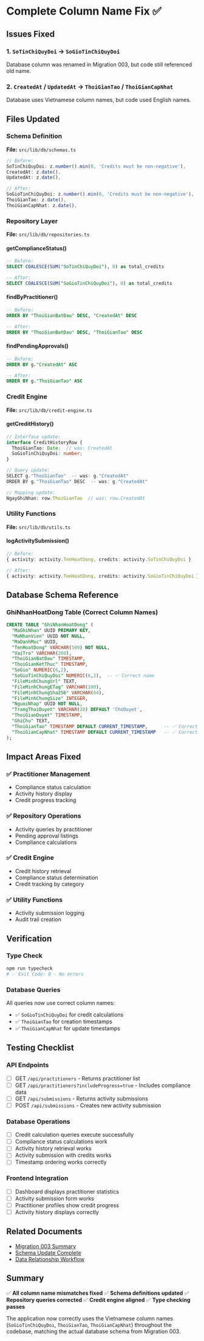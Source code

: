 # Complete Column Name Fix ✅

## Issues Fixed

### 1. `SoTinChiQuyDoi` → `SoGioTinChiQuyDoi`
Database column was renamed in Migration 003, but code still referenced old name.

### 2. `CreatedAt` / `UpdatedAt` → `ThoiGianTao` / `ThoiGianCapNhat`
Database uses Vietnamese column names, but code used English names.

## Files Updated

### Schema Definition
**File:** `src/lib/db/schemas.ts`
```typescript
// Before:
SoTinChiQuyDoi: z.number().min(0, 'Credits must be non-negative'),
CreatedAt: z.date(),
UpdatedAt: z.date(),

// After:
SoGioTinChiQuyDoi: z.number().min(0, 'Credits must be non-negative'),
ThoiGianTao: z.date(),
ThoiGianCapNhat: z.date(),
```

### Repository Layer
**File:** `src/lib/db/repositories.ts`

#### getComplianceStatus()
```sql
-- Before:
SELECT COALESCE(SUM("SoTinChiQuyDoi"), 0) as total_credits

-- After:
SELECT COALESCE(SUM("SoGioTinChiQuyDoi"), 0) as total_credits
```

#### findByPractitioner()
```sql
-- Before:
ORDER BY "ThoiGianBatDau" DESC, "CreatedAt" DESC

-- After:
ORDER BY "ThoiGianBatDau" DESC, "ThoiGianTao" DESC
```

#### findPendingApprovals()
```sql
-- Before:
ORDER BY g."CreatedAt" ASC

-- After:
ORDER BY g."ThoiGianTao" ASC
```

### Credit Engine
**File:** `src/lib/db/credit-engine.ts`

#### getCreditHistory()
```typescript
// Interface update:
interface CreditHistoryRow {
  ThoiGianTao: Date;  // was: CreatedAt
  SoGioTinChiQuyDoi: number;
}

// Query update:
SELECT g."ThoiGianTao"  -- was: g."CreatedAt"
ORDER BY g."ThoiGianTao" DESC  -- was: g."CreatedAt"

// Mapping update:
NgayGhiNhan: row.ThoiGianTao  // was: row.CreatedAt
```

### Utility Functions
**File:** `src/lib/db/utils.ts`

#### logActivitySubmission()
```typescript
// Before:
{ activity: activity.TenHoatDong, credits: activity.SoTinChiQuyDoi }

// After:
{ activity: activity.TenHoatDong, credits: activity.SoGioTinChiQuyDoi }
```

## Database Schema Reference

### GhiNhanHoatDong Table (Correct Column Names)
```sql
CREATE TABLE "GhiNhanHoatDong" (
  "MaGhiNhan" UUID PRIMARY KEY,
  "MaNhanVien" UUID NOT NULL,
  "MaDanhMuc" UUID,
  "TenHoatDong" VARCHAR(500) NOT NULL,
  "VaiTro" VARCHAR(200),
  "ThoiGianBatDau" TIMESTAMP,
  "ThoiGianKetThuc" TIMESTAMP,
  "SoGio" NUMERIC(6,2),
  "SoGioTinChiQuyDoi" NUMERIC(6,2),  -- ✅ Correct name
  "FileMinhChungUrl" TEXT,
  "FileMinhChungETag" VARCHAR(100),
  "FileMinhChungSha256" VARCHAR(64),
  "FileMinhChungSize" INTEGER,
  "NguoiNhap" UUID NOT NULL,
  "TrangThaiDuyet" VARCHAR(20) DEFAULT 'ChoDuyet',
  "ThoiGianDuyet" TIMESTAMP,
  "GhiChu" TEXT,
  "ThoiGianTao" TIMESTAMP DEFAULT CURRENT_TIMESTAMP,      -- ✅ Correct name
  "ThoiGianCapNhat" TIMESTAMP DEFAULT CURRENT_TIMESTAMP   -- ✅ Correct name
);
```

## Impact Areas Fixed

### ✅ Practitioner Management
- Compliance status calculation
- Activity history display
- Credit progress tracking

### ✅ Repository Operations
- Activity queries by practitioner
- Pending approval listings
- Compliance calculations

### ✅ Credit Engine
- Credit history retrieval
- Compliance status determination
- Credit tracking by category

### ✅ Utility Functions
- Activity submission logging
- Audit trail creation

## Verification

### Type Check
```bash
npm run typecheck
# ✅ Exit Code: 0 - No errors
```

### Database Queries
All queries now use correct column names:
- ✅ `SoGioTinChiQuyDoi` for credit calculations
- ✅ `ThoiGianTao` for creation timestamps
- ✅ `ThoiGianCapNhat` for update timestamps

## Testing Checklist

### API Endpoints
- [ ] GET `/api/practitioners` - Returns practitioner list
- [ ] GET `/api/practitioners?includeProgress=true` - Includes compliance data
- [ ] GET `/api/submissions` - Returns activity submissions
- [ ] POST `/api/submissions` - Creates new activity submission

### Database Operations
- [ ] Credit calculation queries execute successfully
- [ ] Compliance status calculations work
- [ ] Activity history retrieval works
- [ ] Activity submission with credits works
- [ ] Timestamp ordering works correctly

### Frontend Integration
- [ ] Dashboard displays practitioner statistics
- [ ] Activity submission form works
- [ ] Practitioner profiles show credit progress
- [ ] Activity history displays correctly

## Related Documents

- [Migration 003 Summary](.kiro/specs/compliance-management-platform/MIGRATION_003_SUMMARY.md)
- [Schema Update Complete](.kiro/specs/compliance-management-platform/SCHEMA_UPDATE_COMPLETE.md)
- [Data Relationship Workflow](.kiro/specs/compliance-management-platform/DATA_RELATIONSHIP_WORKFLOW.md)

## Summary

✅ **All column name mismatches fixed**
✅ **Schema definitions updated**
✅ **Repository queries corrected**
✅ **Credit engine aligned**
✅ **Type checking passes**

The application now correctly uses the Vietnamese column names (`SoGioTinChiQuyDoi`, `ThoiGianTao`, `ThoiGianCapNhat`) throughout the codebase, matching the actual database schema from Migration 003.
